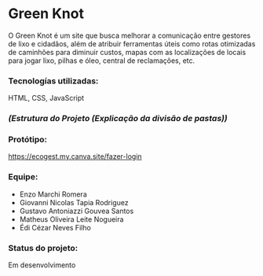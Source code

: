# Green Knot
 O Green Knot é um site que busca melhorar a comunicação entre gestores de lixo e cidadãos, além de atribuir ferramentas úteis como rotas otimizadas de caminhões para diminuir custos, mapas com as localizações de locais para jogar lixo, pilhas e óleo, central de reclamações, etc.

### Tecnologías utilizadas:
HTML, CSS, JavaScript

### *(Estrutura do Projeto (Explicação da divisão de pastas))*

### Protótipo: 
https://ecogest.my.canva.site/fazer-login

### Equipe:
- Enzo Marchi Romera
- Giovanni Nicolas Tapia Rodriguez
- Gustavo Antoniazzi Gouvea Santos
- Matheus Oliveira Leite Nogueira
- Édi Cézar Neves Filho

### Status do projeto: 
Em desenvolvimento
